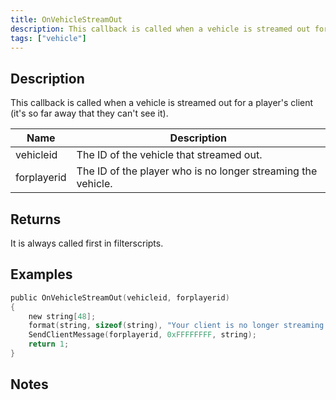 ```yaml
---
title: OnVehicleStreamOut
description: This callback is called when a vehicle is streamed out for a player's client (it's so far away that they can't see it).
tags: ["vehicle"]
---
```


<VersionWarn name='callback' version='SA-MP 0.3a' />

## Description

This callback is called when a vehicle is streamed out for a player's client (it's so far away that they can't see it).

| Name        | Description                                                  |
| ----------- | ------------------------------------------------------------ |
| vehicleid   | The ID of the vehicle that streamed out.                     |
| forplayerid | The ID of the player who is no longer streaming the vehicle. |

## Returns

It is always called first in filterscripts.

## Examples

```c
public OnVehicleStreamOut(vehicleid, forplayerid)
{
    new string[48];
    format(string, sizeof(string), "Your client is no longer streaming vehicle %d", vehicleid);
    SendClientMessage(forplayerid, 0xFFFFFFFF, string);
    return 1;
}
```

## Notes

<TipNPCCallbacks />
